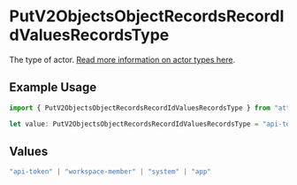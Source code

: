 # PutV2ObjectsObjectRecordsRecordIdValuesRecordsType

The type of actor. [Read more information on actor types here](/docs/actors).

## Example Usage

```typescript
import { PutV2ObjectsObjectRecordsRecordIdValuesRecordsType } from "attio-js/models/operations";

let value: PutV2ObjectsObjectRecordsRecordIdValuesRecordsType = "api-token";
```

## Values

```typescript
"api-token" | "workspace-member" | "system" | "app"
```